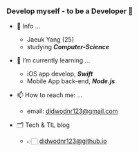 ### Develop myself - to be a Developer 👋

- 🔎  Info ...
  - Jaeuk Yang (25)
  - studying ***Computer-Science***

- 🌱  I’m currently learning ...
  - iOS app develop, ***Swift***
  - Mobile App back-end, ***Node.js*** 
  
- 📫  How to reach me: ...
  - email: didwodnr123@gmail.com

- 🗂  Tech & TIL blog
  - 👉🏻 [didwodnr123@github.io](didwodnr123@github.io)
